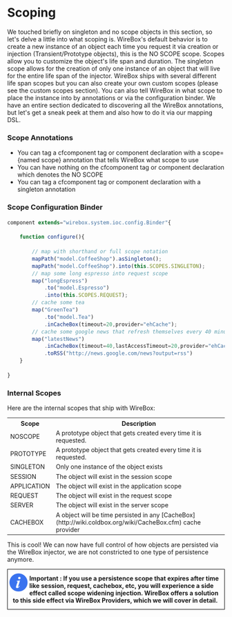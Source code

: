 # Scoping

We touched briefly on singleton and no scope objects in this section, so let's delve a little into what scoping is. WireBox's default behavior is to create a new instance of an object each time you request it via creation or injection (Transient/Prototype objects), this is the NO SCOPE scope. Scopes allow you to customize the object's life span and duration. The singleton scope allows for the creation of only one instance of an object that will live for the entire life span of the injector. WireBox ships with several different life span scopes but you can also create your own custom scopes (please see the custom scopes section). You can also tell WireBox in what scope to place the instance into by annotations or via the configuration binder. We have an entire section dedicated to discovering all the WireBox annotations, but let's get a sneak peek at them and also how to do it via our mapping DSL.

### Scope Annotations

* You can tag a cfcomponent tag or component declaration with a scope={named scope} annotation that tells WireBox what scope to use
* You can have nothing on the cfcomponent tag or component declaration which denotes the NO SCOPE
* You can tag a cfcomponent tag or component declaration with a singleton annotation


### Scope Configuration Binder

```javascript
component extends="wirebox.system.ioc.config.Binder"{

	function configure(){

		// map with shorthand or full scope notation
		mapPath("model.CoffeeShop").asSingleton();
		mapPath("model.CoffeeShop").into(this.SCOPES.SINGLETON);
		// map some long espresso into request scope
		map("longEspress")
			.to("model.Espresso")
			.into(this.SCOPES.REQUEST);
		// cache some tea
		map("GreenTea")
			.to("model.Tea")
			.inCacheBox(timeout=20,provider="ehCache");
		// cache some google news that refresh themselves every 40 minutes or after 20 minutes of inactivity
		map("latestNews")
			.inCacheBox(timeout=40,lastAccessTimeout=20,provider="ehCache");
			.toRSS("http://news.google.com/news?output=rss")
	}

}

```

### Internal Scopes

Here are the internal scopes that ship with WireBox:
<table>
    <tr>
        <th>Scope</th>
        <th>Description</th>
    <tr>
    <tr>
        <td>NOSCOPE</td>
        <td>A prototype object that gets created every time it is requested.</td>
    </tr>
    <tr>
        <td>PROTOTYPE </td>
        <td>A prototype object that gets created every time it is requested.</td>
    </tr>
    <tr>
        <td>SINGLETON </td>
        <td>Only one instance of the object exists</td>
    </tr>
    <tr>
        <td>SESSION</td>
        <td>The object will exist in the session scope</td>
    </tr>
    <tr>
        <td>APPLICATION </td>
        <td>The object will exist in the application scope</td>
    </tr>
    <tr>
        <td>REQUEST </td>
        <td>The object will exist in the request scope</td>
    </tr>
    <tr>
        <td>SERVER </td>
        <td>The object will exist in the server scope</td>
    </tr>
    <tr>
        <td>CACHEBOX</td>
        <td>A object will be time persisted in any [CacheBox](http://wiki.coldbox.org/wiki/CacheBox.cfm) cache provider</td>
    </tr>
</table>

This is cool! We can now have full control of how objects are persisted via the WireBox injector, we are not constricted to one type of persistence anymore.
<br>
<div style="border: 1px solid black">
<img src="../images/icon_info.png" width="10%" style="float:left;margin-top:5px"><p style="margin:12px"><b> Important : If you use a persistence scope that expires after time like session, request, cachebox, etc, you will experience a side effect called scope widening injection. WireBox offers a solution to this side effect via WireBox Providers, which we will cover in detail. </b></p>
<div style="clear:both"></div>
</div>
<br>
